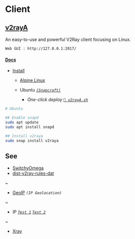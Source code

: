 
# Client


## [v2rayA](https://v2raya.org/)

An easy-to-use and powerful V2Ray client focusing on Linux.

`Web GUI : http://127.0.0.1:2017/`

#### [Docs](https://v2raya.org/docs/)

- [Install](https://v2raya.org/docs/prologue/installation/)

  - [Alpine Linux](https://v2raya.org/docs/prologue/installation/alpine/)

  - Ubuntu [*`(Snapcraft)`*](https://snapcraft.io/v2raya)

    - *One-click deploy* [*`🚀 v2rayA.sh`*](v2rayA.sh)

```sh
# Ubuntu

## Enable snapd
sudo apt update
sudo apt install snapd

## Install v2raya
sudo snap install v2raya
```


## See

- [SwitchyOmega](https://github.com/FelisCatus/SwitchyOmega)
- [dist-v2ray-rules-dat](https://github.com/v2rayA/dist-v2ray-rules-dat)

~

- [GeoIP](https://www.maxmind.com/) *`(IP Geolocation)`*

~

- IP [*`Test 1`*](http://ip111.cn) [*`Test 2`*](http://ip125.com/)

~

- [Xray](https://github.com/XTLS/Xray-core#gui-clients)
